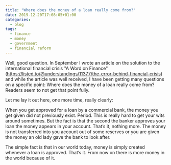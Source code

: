 ```yaml
---
title: "Where does the money of a loan really come from?"
date: 2019-12-20T17:08:05+01:00
categories:
  - blog
tags:
  - finance
  - money
  - government
  - financial reform
---
```

Well, good question. In September I wrote an article on the solution to the international financial crisis "A Word on Finance" (https://listed.to/@understandings/11377/the-error-behind-financial-crisis) and while the article was well received, I have been getting many questions on a specific point: Where does the money of a loan really come from? Readers seem to not get that point fully.

Let me lay it out here, one more time, really clearly:

When you get approved for a loan by a commercial bank, the money you get given did not previously exist. Period. This is really hard to get your wits around sometimes. But the fact is that the second the banker approves your loan the money appears in your account. That’s it, nothing more. The money is not transferred into you account out of some reserves or you are given the money an old lady gave the bank to look after.

The simple fact is that in our world today, money is simply created whenever a loan is approved. That’s it. From now on there is more money in the world because of it.
